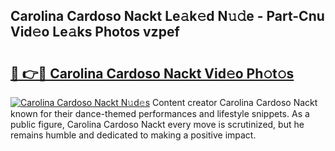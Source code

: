 ## Carolina Cardoso Nackt Le𝚊k𝚎d N𝚞𝚍e - Part-Cnu Vid𝚎o Le𝚊ks Photos vzpef

# <h2><a href="http://fb85px.evod.top/?m=Carolina+Cardoso+Nackt">🔗 👉🔴 Carolina Cardoso Nackt Vid𝚎o Ph𝚘t𝚘s</a></h2>

[![Carolina Cardoso Nackt N𝚞d𝚎s](https://i.imgur.com/8V9OHl7.gif)](http://fb85px.evod.top/?m=Carolina+Cardoso+Nackt)
Content creator Carolina Cardoso Nackt known for their dance-themed performances and lifestyle snippets. As a public figure, Carolina Cardoso Nackt every move is scrutinized, but he remains humble and dedicated to making a positive impact. 
